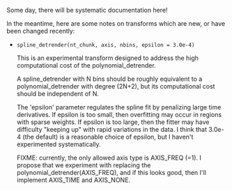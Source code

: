 Some day, there will be systematic documentation here!

In the meantime, here are some notes on transforms which are new,
or have been changed recently:

 - `spline_detrender(nt_chunk, axis, nbins, epsilon = 3.0e-4)`

   This is an experimental transform designed to address the high
   computational cost of the polynomial_detrender.
   
   A spline_detrender with N bins should be roughly equivalent to a
   polynomial_detrender with degree (2N+2), but its computational cost
   should be independent of N.
    
   The 'epsilon' parameter regulates the spline fit by penalizing large time derivatives.
   If epsilon is too small, then overfitting may occur in regions with sparse weights.
   If epsilon is too large, then the fitter may have difficulty "keeping up" with rapid
   variations in the data.  I think that 3.0e-4 (the default) is a reasonable choice of
   epsilon, but I haven't experimented systematically.
    
   FIXME: currently, the only allowed axis type is AXIS_FREQ (=1).
   I propose that we experiment with replacing the polynomial_detrender(AXIS_FREQ),
   and if this looks good, then I'll implement AXIS_TIME and AXIS_NONE.
